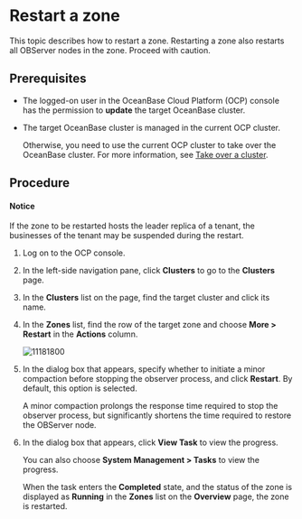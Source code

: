 # Restart a zone

This topic describes how to restart a zone. Restarting a zone also restarts all OBServer nodes in the zone. Proceed with caution.

## Prerequisites

* The logged-on user in the OceanBase Cloud Platform (OCP) console has the permission to **update** the target OceanBase cluster.

* The target OceanBase cluster is managed in the current OCP cluster.

   Otherwise, you need to use the current OCP cluster to take over the OceanBase cluster. For more information, see [Take over a cluster](../300.manage-a-cluster/400.take-over-a-cluster.md).

## Procedure

<main id="notice" type='notice'>
<h4>Notice</h4>
<p>If the zone to be restarted hosts the leader replica of a tenant, the businesses of the tenant may be suspended during the restart. </p>
</main>

1. Log on to the OCP console.

2. In the left-side navigation pane, click **Clusters** to go to the **Clusters** page.

3. In the **Clusters** list on the page, find the target cluster and click its name.

4. In the **Zones** list, find the row of the target zone and choose **More > Restart** in the **Actions** column.

   ![11181800](https://obbusiness-private.oss-cn-shanghai.aliyuncs.com/doc/img/ocp/401/zone2.png)

5. In the dialog box that appears, specify whether to initiate a minor compaction before stopping the observer process, and click **Restart**. By default, this option is selected.

   A minor compaction prolongs the response time required to stop the observer process, but significantly shortens the time required to restore the OBServer node.

6. In the dialog box that appears, click **View Task** to view the progress.

   You can also choose **System Management > Tasks** to view the progress.

   When the task enters the **Completed** state, and the status of the zone is displayed as **Running** in the **Zones** list on the **Overview** page, the zone is restarted.
